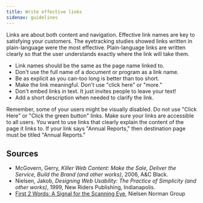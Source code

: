 ```yaml
---
title: Write effective links
sidenav: guidelines
---
```


Links are about both content and navigation. Effective link names are key to satisfying your customers. The eyetracking studies showed links written in plain-language were the most effective. Plain-language links are written clearly so that the user understands exactly where the link will take them.

- Link names should be the same as the page name linked to.
- Don't use the full name of a document or program as a link name.
- Be as explicit as you can-too long is better than too short.
- Make the link meaningful. Don't use "click here" or "more."
- Don't embed links in text. It just invites people to leave your text!
- Add a short description when needed to clarify the link.

Remember, some of your users might be visually disabled. Do not use "Click Here" or "Click the green button" links. Make sure your links are accessible to all users. You want to use links that clearly explain the content of the page it links to. If your link says "Annual Reports," then destination page must be titled "Annual Reports."

## Sources

- McGovern, Gerry, _Killer Web Content: Make the Sale, Deliver the Service, Build the Brand (and other works)_, 2006, A&C Black.
- Nielsen, Jakob, _Designing Web Usability: The Practice of Simplicity (and other works)_, 1999, New Riders Publishing, Indianapolis.
- [First 2 Words: A Signal for the Scanning Eye](https://www.nngroup.com/articles/first-2-words-a-signal-for-scanning/), Nielsen Norman Group
